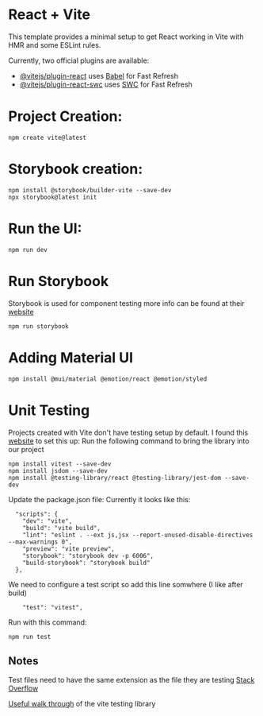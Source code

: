 # React + Vite

This template provides a minimal setup to get React working in Vite with HMR and some ESLint rules.

Currently, two official plugins are available:

- [@vitejs/plugin-react](https://github.com/vitejs/vite-plugin-react/blob/main/packages/plugin-react/README.md) uses [Babel](https://babeljs.io/) for Fast Refresh
- [@vitejs/plugin-react-swc](https://github.com/vitejs/vite-plugin-react-swc) uses [SWC](https://swc.rs/) for Fast Refresh

# Project Creation:
```
npm create vite@latest
```

# Storybook creation:
```
npm install @storybook/builder-vite --save-dev
npx storybook@latest init
```

# Run the UI:
```
npm run dev
```

# Run Storybook
Storybook is used for component testing more info can be found at their [website](https://storybook.js.org/docs/react/get-started/install/)
```
npm run storybook
```

# Adding Material UI
```
npm install @mui/material @emotion/react @emotion/styled
```

# Unit Testing
Projects created with Vite don't have testing setup by default.  I found this [website](https://www.robinwieruch.de/vitest-react-testing-library/) to set this up:
Run the following command to bring the library into our project
```
npm install vitest --save-dev
npm install jsdom --save-dev
npm install @testing-library/react @testing-library/jest-dom --save-dev
```
Update the package.json file:
Currently it looks like this:
```
  "scripts": {
    "dev": "vite",
    "build": "vite build",
    "lint": "eslint . --ext js,jsx --report-unused-disable-directives --max-warnings 0",
    "preview": "vite preview",
    "storybook": "storybook dev -p 6006",
    "build-storybook": "storybook build"
  },
```
We need to configure a test script so add this line somwhere (I like after build)
```
    "test": "vitest",
```
Run with this command:
```
npm run test
```
## Notes
Test files need to have the same extension as the file they are testing [Stack Overflow](https://stackoverflow.com/questions/74970340/vitest-with-react-testing-library-unexpected-token )

[Useful walk through](https://www.robinwieruch.de/react-testing-library/) of the vite testing library